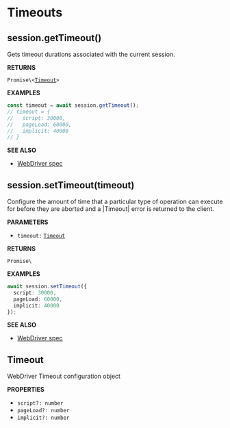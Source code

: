 # Timeouts

## session.getTimeout\(\)

Gets timeout durations associated with the current session.

**RETURNS**

`Promise\<`[`Timeout`](timeouts.md#timeout)`>`

**EXAMPLES**

```typescript
const timeout = await session.getTimeout();
// timeout = {
//   script: 30000,
//   pageLoad: 60000,
//   implicit: 40000
// }
```

**SEE ALSO**

* [WebDriver spec](https://www.w3.org/TR/webdriver/#get-timeouts)

## session.setTimeout\(timeout\)

Configure the amount of time that a particular type of operation can execute for before they are aborted and a \|Timeout\| error is returned to the client.

**PARAMETERS**

* `timeout:` [`Timeout`](timeouts.md#timeout)

**RETURNS**

`Promise\`

**EXAMPLES**

```typescript
await session.setTimeout({
  script: 30000,
  pageLoad: 60000,
  implicit: 40000
});
```

**SEE ALSO**

* [WebDriver spec](https://www.w3.org/TR/webdriver/#set-timeouts)

## Timeout

WebDriver Timeout configuration object

**PROPERTIES**

* `script?: number`
* `pageLoad?: number`
* `implicit?: number`

